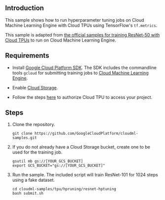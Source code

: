 
## Introduction

This sample shows how to run hyperparameter tuning jobs on Cloud Machine Learning Engine with Cloud TPUs using TensorFlow's `tf.metrics`.

This sample is adapted from [the official samples for training ResNet-50 with Cloud TPUs](https://github.com/tensorflow/tpu/tree/master/models/official/resnet) to run on Cloud Machine Learning Engine.


## Requirements

- Install [Google Cloud Platform SDK](https://cloud.google.com/sdk/).  The SDK includes the commandline tools `gcloud` for submitting training jobs to [Cloud Machine Learning Engine](https://cloud.google.com/ml-engine/).

- Enable [Cloud Storage](https://cloud.google.com/storage).

- Follow the steps [here](https://cloud.google.com/ml-engine/docs/tensorflow/using-tpus#authorize_your_tpu_name_short_to_access_your_project) to authorize Cloud TPU to access your project.


## Steps

1. Clone the repository.

    ```
    git clone https://github.com/GoogleCloudPlatform/cloudml-samples.git
    ```

1. If you do not already have a Cloud Storage bucket, create one to be used for the training job.

    ```
    gsutil mb gs://[YOUR_GCS_BUCKET]
    export GCS_BUCKET="gs://[YOUR_GCS_BUCKET]"
    ```

1. Run the sample.  The included script will train ResNet-101 for 1024 steps using a fake dataset.

    ```
    cd cloudml-samples/tpu/hpruning/resnet-hptuning
    bash submit.sh
    ```